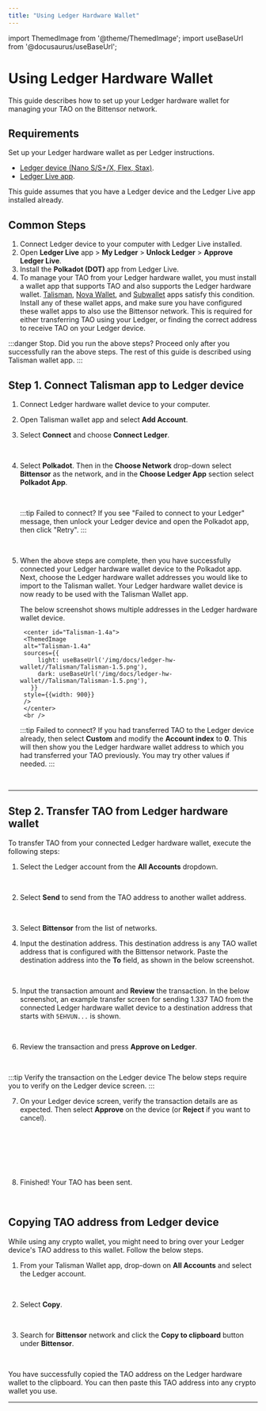```yaml
---
title: "Using Ledger Hardware Wallet"
---
```


import ThemedImage from '@theme/ThemedImage';
import useBaseUrl from '@docusaurus/useBaseUrl';

# Using Ledger Hardware Wallet

This guide describes how to set up your Ledger hardware wallet for managing your TAO on the Bittensor network.

## Requirements

Set up your Ledger hardware wallet as per Ledger instructions.

- [Ledger device (Nano S/S+/X, Flex, Stax)](https://www.ledger.com/).
- [Ledger Live app](https://www.ledger.com/ledger-live).

This guide assumes that you have a Ledger device and the Ledger Live app installed already.

## Common Steps

1. Connect Ledger device to your computer with Ledger Live installed.
2. Open **Ledger Live** app > **My Ledger** > **Unlock Ledger** > **Approve Ledger Live**.
3. Install the **Polkadot (DOT)** app from Ledger Live.
4. To manage your TAO from your Ledger hardware wallet, you must install a wallet app that supports TAO and also supports the Ledger hardware wallet. [Talisman](https://www.talisman.xyz/), [Nova Wallet](https://novawallet.io/), and [Subwallet](https://www.subwallet.app/) apps satisfy this condition. Install any of these wallet apps, and make sure you have configured these wallet apps to also use the Bittensor network. This is required for either transferring TAO using your Ledger, or finding the correct address to receive TAO on your Ledger device.

:::danger Stop. Did you run the above steps?
Proceed only after you successfully ran the above steps. The rest of this guide is described using Talisman wallet app.
:::

## Step 1. Connect Talisman app to Ledger device

  1. Connect Ledger hardware wallet device to your computer.
  2. Open Talisman wallet app and select **Add Account**.
  3. Select **Connect** and choose **Connect Ledger**.

      <center id="Talisman-1.3">
      <ThemedImage
      alt="Talisman-1.3"
      sources={{
          light: useBaseUrl('/img/docs/ledger-hw-wallet//Talisman/Talisman-1.3.png'),
          dark: useBaseUrl('/img/docs/ledger-hw-wallet//Talisman/Talisman-1.3.png'),
        }}
      style={{width: 900}}
      />
      </center>
      <br />

  4. Select **Polkadot**. Then in the **Choose Network** drop-down select  **Bittensor** as the network, and in the **Choose Ledger App** section select **Polkadot App**.

      <center id="Talisman-1.4">
      <ThemedImage
      alt="Talisman-1.4"
      sources={{
          light: useBaseUrl('/img/docs/ledger-hw-wallet//Talisman/Talisman-1.4.png'),
          dark: useBaseUrl('/img/docs/ledger-hw-wallet//Talisman/Talisman-1.4.png'),
        }}
      style={{width: 900}}
      />
      </center>
      <br />

      :::tip Failed to connect?
      If you see "Failed to connect to your Ledger" message, then unlock your Ledger device and open the Polkadot app, then click "Retry".
      :::

      <center id="Talisman-1.4a">
      <ThemedImage
      alt="Talisman-1.4a"
      sources={{
          light: useBaseUrl('/img/docs/ledger-hw-wallet//Talisman/Talisman-1.4a.png'),
          dark: useBaseUrl('/img/docs/ledger-hw-wallet//Talisman/Talisman-1.4a.png'),
        }}
      style={{width: 900}}
      />
      </center>
      <br />

  5. When the above steps are complete, then you have successfully connected your Ledger hardware wallet device to the Polkadot app. Next, choose the Ledger hardware wallet addresses you would like to import to the Talisman wallet. Your Ledger hardware wallet device is now ready to be used with the Talisman Wallet app.

      The below screenshot shows multiple addresses in the Ledger hardware wallet device.

          <center id="Talisman-1.4a">
          <ThemedImage
          alt="Talisman-1.4a"
          sources={{
              light: useBaseUrl('/img/docs/ledger-hw-wallet//Talisman/Talisman-1.5.png'),
              dark: useBaseUrl('/img/docs/ledger-hw-wallet//Talisman/Talisman-1.5.png'),
            }}
          style={{width: 900}}
          />
          </center>
          <br />

      :::tip Failed to connect?
      If you had transferred TAO to the Ledger device already, then select **Custom** and modify the **Account index** to **0**. This will then show you the Ledger hardware wallet address to which you had transferred your TAO previously. You may try other values if needed.
      :::

      <center id="Talisman-1.4a">
      <ThemedImage
      alt="Talisman-1.4a"
      sources={{
          light: useBaseUrl('/img/docs/ledger-hw-wallet//Talisman/Talisman-1.5a.png'),
          dark: useBaseUrl('/img/docs/ledger-hw-wallet//Talisman/Talisman-1.5a.png'),
        }}
      style={{width: 900}}
      />
      </center>
      <br />

---

## Step 2. Transfer TAO from Ledger hardware wallet

To transfer TAO from your connected Ledger hardware wallet, execute the following steps:

1. Select the Ledger account from the **All Accounts** dropdown.

<center id="Talisman-1.4a">
<ThemedImage
alt="Talisman-1.4a"
sources={{
    light: useBaseUrl('/img/docs/ledger-hw-wallet/Talisman/Talisman-3.1.png'),
    dark: useBaseUrl('/img/docs/ledger-hw-wallet/Talisman/Talisman-3.1.png'),
  }}
style={{width: 550}}
/>
</center>
<br />


2. Select **Send** to send from the TAO address to another wallet address.

<center id="Talisman-1.4a">
<ThemedImage
alt="Talisman-1.4a"
sources={{
    light: useBaseUrl('/img/docs/ledger-hw-wallet/Talisman/Talisman-4.1.png'),
    dark: useBaseUrl('/img/docs/ledger-hw-wallet/Talisman/Talisman-4.1.png'),
  }}
style={{width: 550}}
/>
</center>
<br />


3. Select **Bittensor** from the list of networks.

4. Input the destination address. This destination address is any TAO wallet address that is configured with the Bittensor network. Paste the destination address into the **To** field, as shown in the below screenshot.

<center id="Talisman-1.4a">
<ThemedImage
alt="Talisman-1.4a"
sources={{
    light: useBaseUrl('/img/docs/ledger-hw-wallet/Talisman/Talisman-4.4.png'),
    dark: useBaseUrl('/img/docs/ledger-hw-wallet/Talisman/Talisman-4.4.png'),
  }}
style={{width: 550}}
/>
</center>
<br />

5. Input the transaction amount and **Review** the transaction. In the below screenshot, an example transfer screen for sending 1.337 TAO from the connected Ledger hardware wallet device to a destination address that starts with `5EHVUN...` is shown.

<center id="Talisman-1.4a">
<ThemedImage
alt="Talisman-1.4a"
sources={{
    light: useBaseUrl('/img/docs/ledger-hw-wallet/Talisman/Talisman-4.5.png'),
    dark: useBaseUrl('/img/docs/ledger-hw-wallet/Talisman/Talisman-4.5.png'),
  }}
style={{width: 550}}
/>
</center>
<br />

6. Review the transaction and press **Approve on Ledger**.

<center id="Talisman-1.4a">
<ThemedImage
alt="Talisman-1.4a"
sources={{
    light: useBaseUrl('/img/docs/ledger-hw-wallet/Talisman/Talisman-4.6.png'),
    dark: useBaseUrl('/img/docs/ledger-hw-wallet/Talisman/Talisman-4.6.png'),
  }}
style={{width: 550}}
/>
</center>
<br />

:::tip Verify the transaction on the Ledger device
The below steps require you to verify on the Ledger device screen.
:::

7. On your Ledger device screen, verify the transaction details are as expected. Then select **Approve** on the device (or **Reject** if you want to cancel).

<center id="Talisman-1.4a">
<ThemedImage
alt="Talisman-1.4a"
sources={{
    light: useBaseUrl('/img/docs/ledger-hw-wallet/Ledger/Ledger-4.7a.jpg'),
    dark: useBaseUrl('/img/docs/ledger-hw-wallet/Ledger/Ledger-4.7a.jpg'),
  }}
style={{width: 550}}
/>
</center>
<br />

<center id="Talisman-1.4a">
<ThemedImage
alt="Talisman-1.4a"
sources={{
    light: useBaseUrl('/img/docs/ledger-hw-wallet/Ledger/Ledger-4.7b.jpg'),
    dark: useBaseUrl('/img/docs/ledger-hw-wallet/Ledger/Ledger-4.7b.jpg'),
  }}
style={{width: 550}}
/>
</center>
<br />

<center id="Talisman-1.4a">
<ThemedImage
alt="Talisman-1.4a"
sources={{
    light: useBaseUrl('/img/docs/ledger-hw-wallet/Ledger/Ledger-4.7c.jpg'),
    dark: useBaseUrl('/img/docs/ledger-hw-wallet/Ledger/Ledger-4.7c.jpg'),
  }}
style={{width: 550}}
/>
</center>
<br />

<center id="Talisman-1.4a">
<ThemedImage
alt="Talisman-1.4a"
sources={{
    light: useBaseUrl('/img/docs/ledger-hw-wallet/Ledger/Ledger-4.7d.jpg'),
    dark: useBaseUrl('/img/docs/ledger-hw-wallet/Ledger/Ledger-4.7d.jpg'),
  }}
style={{width: 550}}
/>
</center>
<br />

<center id="Talisman-1.4a">
<ThemedImage
alt="Talisman-1.4a"
sources={{
    light: useBaseUrl('/img/docs/ledger-hw-wallet/Ledger/Ledger-4.7e.jpg'),
    dark: useBaseUrl('/img/docs/ledger-hw-wallet/Ledger/Ledger-4.7e.jpg'),
  }}
style={{width: 550}}
/>
</center>
<br />

8. Finished! Your TAO has been sent.

<center id="Talisman-1.4a">
<ThemedImage
alt="Talisman-1.4a"
sources={{
    light: useBaseUrl('/img/docs/ledger-hw-wallet/Talisman/Talisman-4.8.png'),
    dark: useBaseUrl('/img/docs/ledger-hw-wallet/Talisman/Talisman-4.8.png'),
  }}
style={{width: 550}}
/>
</center>
<br />

## Copying TAO address from Ledger device

While using any crypto wallet, you might need to bring over your Ledger device's TAO address to this wallet. Follow the below steps.

1. From your Talisman Wallet app, drop-down on **All Accounts** and select the Ledger account.

<center id="Talisman-1.4a">
<ThemedImage
alt="Talisman-1.4a"
sources={{
    light: useBaseUrl('/img/docs/ledger-hw-wallet//Talisman/Talisman-3.1.png'),
    dark: useBaseUrl('/img/docs/ledger-hw-wallet//Talisman/Talisman-3.1.png'),
  }}
style={{width: 900}}
/>
</center>
<br />

2. Select **Copy**.

<center id="Talisman-1.4a">
<ThemedImage
alt="Talisman-1.4a"
sources={{
    light: useBaseUrl('/img/docs/ledger-hw-wallet//Talisman/Talisman-3.2.png'),
    dark: useBaseUrl('/img/docs/ledger-hw-wallet//Talisman/Talisman-3.2.png'),
  }}
style={{width: 900}}
/>
</center>
<br />

3. Search for **Bittensor** network and click the **Copy to clipboard** button under **Bittensor**.

<center id="Talisman-1.4a">
<ThemedImage
alt="Talisman-1.4a"
sources={{
    light: useBaseUrl('/img/docs/ledger-hw-wallet//Talisman/Talisman-3.3.png'),
    dark: useBaseUrl('/img/docs/ledger-hw-wallet//Talisman/Talisman-3.3.png'),
  }}
style={{width: 900}}
/>
</center>
<br />

You have successfully copied the TAO address on the Ledger hardware wallet to the clipboard. You can then paste this TAO address into any crypto wallet you use.

---
